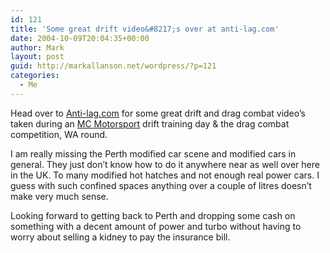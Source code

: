 ```yaml
---
id: 121
title: 'Some great drift video&#8217;s over at anti-lag.com'
date: 2004-10-09T20:04:35+00:00
author: Mark
layout: post
guid: http://markallanson.net/wordpress/?p=121
categories:
  - Me
---
```

Head over to [Anti-lag.com](http://www.antilag.com/videos/) for some great drift and drag combat video&#8217;s taken during an [MC Motorsport](http://www.mcmotorsport.com.au) drift training day & the drag combat competition, WA round.

I am really missing the Perth modified car scene and modified cars in general. They just don&#8217;t know how to do it anywhere near as well over here in the UK. To many modified hot hatches and not enough real power cars. I guess with such confined spaces anything over a couple of litres doesn&#8217;t make very much sense.

Looking forward to getting back to Perth and dropping some cash on something with a decent amount of power and turbo without having to worry about selling a kidney to pay the insurance bill.